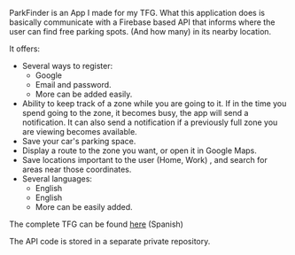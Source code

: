 ParkFinder is an App I made for my TFG. What this application does is basically communicate with a Firebase based API that informs where the user can find free parking spots. (And how many) in its nearby location.

It offers: 
 - Several ways to register:
	 - Google
	  - Email and password.
	  - More can be added easily.
- Ability to keep track of a zone while you are going to it. If in the time you spend going to the zone, it becomes busy, the app will send a notification. It can also send a notification if a previously full zone you are viewing becomes available. 
- Save your car's parking space.
- Display a route to the zone you want, or open it in Google Maps.
- Save locations important to the user (Home, Work) , and search for areas near those coordinates.
- Several languages:
	- English
	- English
	- More can be easily added.
	
The complete TFG can be found [here](http://hdl.handle.net/2117/353256)  (Spanish)

The API code is stored in a separate private repository.
